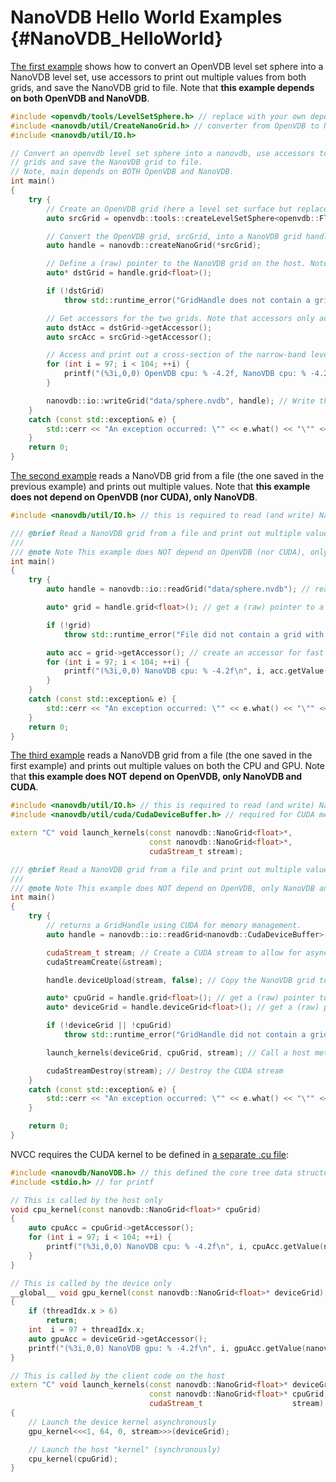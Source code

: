 # NanoVDB Hello World Examples {#NanoVDB_HelloWorld}

[The first example](https://github.com/AcademySoftwareFoundation/openvdb/blob/master/nanovdb/nanovdb/examples/ex_openvdb_to_nanovdb_accessor/openvdb_to_nanovdb_accessor.cc) shows how to convert an OpenVDB level set sphere into a NanoVDB level set, use accessors to print out multiple values from both grids, and save the NanoVDB grid to file. Note that **this example depends on both OpenVDB and NanoVDB**.

```cpp
#include <openvdb/tools/LevelSetSphere.h> // replace with your own dependencies for generating the OpenVDB grid
#include <nanovdb/util/CreateNanoGrid.h> // converter from OpenVDB to NanoVDB (includes NanoVDB.h and GridManager.h)
#include <nanovdb/util/IO.h>

// Convert an openvdb level set sphere into a nanovdb, use accessors to print out multiple values from both
// grids and save the NanoVDB grid to file.
// Note, main depends on BOTH OpenVDB and NanoVDB.
int main()
{
    try {
        // Create an OpenVDB grid (here a level set surface but replace this with your own code)
        auto srcGrid = openvdb::tools::createLevelSetSphere<openvdb::FloatGrid>(100.0f, openvdb::Vec3f(0.0f), 1.0f);

        // Convert the OpenVDB grid, srcGrid, into a NanoVDB grid handle.
        auto handle = nanovdb::createNanoGrid(*srcGrid);

        // Define a (raw) pointer to the NanoVDB grid on the host. Note we match the value type of the srcGrid!
        auto* dstGrid = handle.grid<float>();

        if (!dstGrid)
            throw std::runtime_error("GridHandle does not contain a grid with value type float");

        // Get accessors for the two grids. Note that accessors only accelerate repeated access!
        auto dstAcc = dstGrid->getAccessor();
        auto srcAcc = srcGrid->getAccessor();

        // Access and print out a cross-section of the narrow-band level set from the two grids
        for (int i = 97; i < 104; ++i) {
            printf("(%3i,0,0) OpenVDB cpu: % -4.2f, NanoVDB cpu: % -4.2f\n", i, srcAcc.getValue(openvdb::Coord(i, 0, 0)), dstAcc.getValue(nanovdb::Coord(i, 0, 0)));
        }

        nanovdb::io::writeGrid("data/sphere.nvdb", handle); // Write the NanoVDB grid to file and throw if writing fails
    }
    catch (const std::exception& e) {
        std::cerr << "An exception occurred: \"" << e.what() << "\"" << std::endl;
    }
    return 0;
}
```

[The second example](https://github.com/AcademySoftwareFoundation/openvdb/blob/master/nanovdb/nanovdb/examples/ex_read_nanovdb_sphere_accessor/read_nanovdb_sphere_accessor.cc) reads a NanoVDB grid from a file (the one saved in the previous example) and prints out multiple values. Note that **this example does not depend on OpenVDB (nor CUDA), only NanoVDB**.

```cpp
#include <nanovdb/util/IO.h> // this is required to read (and write) NanoVDB files on the host

/// @brief Read a NanoVDB grid from a file and print out multiple values.
///
/// @note Note This example does NOT depend on OpenVDB (nor CUDA), only NanoVDB.
int main()
{
    try {
        auto handle = nanovdb::io::readGrid("data/sphere.nvdb"); // reads first grid from file

        auto* grid = handle.grid<float>(); // get a (raw) pointer to a NanoVDB grid of value type float

        if (!grid)
            throw std::runtime_error("File did not contain a grid with value type float");

        auto acc = grid->getAccessor(); // create an accessor for fast access to multiple values
        for (int i = 97; i < 104; ++i) {
            printf("(%3i,0,0) NanoVDB cpu: % -4.2f\n", i, acc.getValue(nanovdb::Coord(i, 0, 0)));
        }
    }
    catch (const std::exception& e) {
        std::cerr << "An exception occurred: \"" << e.what() << "\"" << std::endl;
    }
    return 0;
}
```

[The third example](https://github.com/AcademySoftwareFoundation/openvdb/blob/master/nanovdb/nanovdb/examples/ex_read_nanovdb_sphere_accessor_cuda/read_nanovdb_sphere_accessor_cuda.cc) reads a NanoVDB grid from a file (the one saved in the first example) and prints out multiple values on both the CPU and GPU. Note that **this example does NOT depend on OpenVDB, only NanoVDB and CUDA**.

```cpp
#include <nanovdb/util/IO.h> // this is required to read (and write) NanoVDB files on the host
#include <nanovdb/util/cuda/CudaDeviceBuffer.h> // required for CUDA memory management

extern "C" void launch_kernels(const nanovdb::NanoGrid<float>*,
                               const nanovdb::NanoGrid<float>*,
                               cudaStream_t stream);

/// @brief Read a NanoVDB grid from a file and print out multiple values on both the cpu and gpu.
///
/// @note Note This example does NOT depend on OpenVDB, only NanoVDB and CUDA.
int main()
{
    try {
        // returns a GridHandle using CUDA for memory management.
        auto handle = nanovdb::io::readGrid<nanovdb::CudaDeviceBuffer>("data/sphere.nvdb");

        cudaStream_t stream; // Create a CUDA stream to allow for asynchronous copy of pinned CUDA memory.
        cudaStreamCreate(&stream);

        handle.deviceUpload(stream, false); // Copy the NanoVDB grid to the GPU asynchronously

        auto* cpuGrid = handle.grid<float>(); // get a (raw) pointer to a NanoVDB grid of value type float on the CPU
        auto* deviceGrid = handle.deviceGrid<float>(); // get a (raw) pointer to a NanoVDB grid of value type float on the GPU

        if (!deviceGrid || !cpuGrid)
            throw std::runtime_error("GridHandle did not contain a grid with value type float");

        launch_kernels(deviceGrid, cpuGrid, stream); // Call a host method to print a grid values on both the CPU and GPU

        cudaStreamDestroy(stream); // Destroy the CUDA stream
    }
    catch (const std::exception& e) {
        std::cerr << "An exception occurred: \"" << e.what() << "\"" << std::endl;
    }

    return 0;
}
```

NVCC requires the CUDA kernel to be defined in [a separate .cu file](https://github.com/AcademySoftwareFoundation/openvdb/blob/master/nanovdb/nanovdb/examples/ex_read_nanovdb_sphere_accessor_cuda/read_nanovdb_sphere_accessor_cuda.cu):

```cpp
#include <nanovdb/NanoVDB.h> // this defined the core tree data structure of NanoVDB accessible on both the host and device
#include <stdio.h> // for printf

// This is called by the host only
void cpu_kernel(const nanovdb::NanoGrid<float>* cpuGrid)
{
    auto cpuAcc = cpuGrid->getAccessor();
    for (int i = 97; i < 104; ++i) {
        printf("(%3i,0,0) NanoVDB cpu: % -4.2f\n", i, cpuAcc.getValue(nanovdb::Coord(i, 0, 0)));
    }
}

// This is called by the device only
__global__ void gpu_kernel(const nanovdb::NanoGrid<float>* deviceGrid)
{
    if (threadIdx.x > 6)
        return;
    int  i = 97 + threadIdx.x;
    auto gpuAcc = deviceGrid->getAccessor();
    printf("(%3i,0,0) NanoVDB gpu: % -4.2f\n", i, gpuAcc.getValue(nanovdb::Coord(i, 0, 0)));
}

// This is called by the client code on the host
extern "C" void launch_kernels(const nanovdb::NanoGrid<float>* deviceGrid,
                               const nanovdb::NanoGrid<float>* cpuGrid,
                               cudaStream_t                    stream)
{
    // Launch the device kernel asynchronously
    gpu_kernel<<<1, 64, 0, stream>>>(deviceGrid);

    // Launch the host "kernel" (synchronously)
    cpu_kernel(cpuGrid);
}
```
